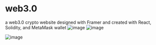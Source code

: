 # web3.0
a web3.0 crypto website designed with Framer and created with React, Solidity, and MetaMask wallet
![image](https://user-images.githubusercontent.com/91984031/147844013-31693aab-5551-42ae-b8ac-28f899d13202.png)
![image](https://user-images.githubusercontent.com/91984031/147844434-d89aa393-1e8b-4373-a1c0-78a46a6edd3c.png)

![image](https://user-images.githubusercontent.com/91984031/147844017-07e3774e-eb17-471f-a398-fe02cfa45f42.png)

